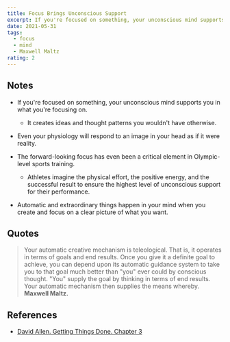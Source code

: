 ```yaml
---
title: Focus Brings Unconscious Support
excerpt: If you're focused on something, your unconscious mind supports you in what you're focusing on.
date: 2021-05-31
tags:
  - focus
  - mind
  - Maxwell Maltz
rating: 2
---
```


## Notes

- If you're focused on something, your unconscious mind supports you in what you're focusing on.

  - It creates ideas and thought patterns you wouldn't have otherwise.

- Even your physiology will respond to an image in your head as if it were reality.

- The forward-looking focus has even been a critical element in Olympic-level sports training.

  - Athletes imagine the physical effort, the positive energy, and the successful result to ensure the highest level of unconscious support for their performance.

- Automatic and extraordinary things happen in your mind when you create and focus on a clear picture of what you want.

## Quotes

> Your automatic creative mechanism is teleological. That is, it operates in terms of goals and end results. Once you give it a definite goal to achieve, you can depend upon its automatic guidance system to take you to that goal much better than "you" ever could by conscious thought. "You" supply the goal by thinking in terms of end results. Your automatic mechanism then supplies the means whereby. **Maxwell Maltz.**

## References

- [David Allen. Getting Things Done. Chapter 3](/books/getting-things-done#chapter-3-getting-projects-creatively-under-way-the-five-phases-of-project-planning)
